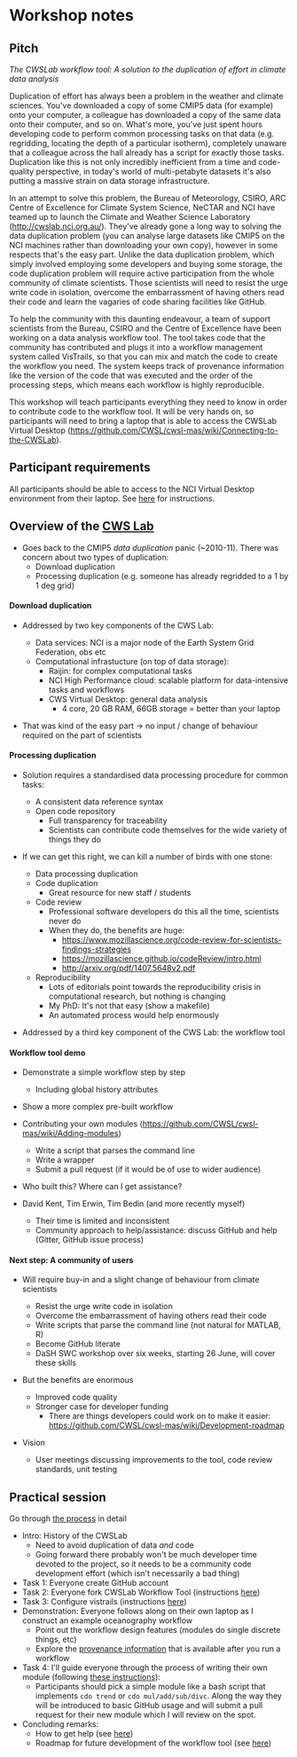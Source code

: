 # Workshop notes

## Pitch

*The CWSLab workflow tool: A solution to the duplication of effort in climate data analysis*

Duplication of effort has always been a problem in the weather and climate sciences. 
You've downloaded a copy of some CMIP5 data (for example) onto your computer, 
a colleague has downloaded a copy of the same data onto their computer, and so on. 
What's more, 
you've just spent hours developing code to perform common processing tasks on that data 
(e.g. regridding, locating the depth of a particular isotherm), 
completely unaware that a colleague across the hall already has a script for exactly those tasks. 
Duplication like this is not only incredibly inefficient from a time and code-quality perspective, 
in today's world of multi-petabyte datasets it's also putting a massive strain on data storage infrastructure.

In an attempt to solve this problem, 
the Bureau of Meteorology, CSIRO, ARC Centre of Excellence for Climate System Science, NeCTAR and NCI 
have teamed up to launch the Climate and Weather Science Laboratory (http://cwslab.nci.org.au/). 
They've already gone a long way to solving the data duplication problem 
(you can analyse large datasets like CMIP5 on the NCI machines rather than downloading your own copy), 
however in some respects that's the easy part. 
Unlike the data duplication problem,
which simply involved employing some developers and buying some storage, 
the code duplication problem will require active participation from the whole community of climate scientists.
Those scientists will need to resist the urge write code in isolation, 
overcome the embarrassment of having others read their code 
and learn the vagaries of code sharing facilities like GitHub.

To help the community with this daunting endeavour, 
a team of support scientists from the Bureau, CSIRO and the Centre of Excellence 
have been working on a data analysis workflow tool. 
The tool takes code that the community has contributed 
and plugs it into a workflow management system called VisTrails, 
so that you can mix and match the code to create the workflow you need. 
The system keeps track of provenance information 
like the version of the code that was executed and the order of the processing steps, 
which means each workflow is highly reproducible.

This workshop will teach participants everything they need to know 
in order to contribute code to the workflow tool. 
It will be very hands on, 
so participants will need to bring a laptop that is able to access the CWSLab Virtual Desktop 
(https://github.com/CWSL/cwsl-mas/wiki/Connecting-to-the-CWSLab).
 

## Participant requirements

All participants should be able to access to the NCI Virtual Desktop environment from their laptop. 
See [here](https://github.com/CWSL/cwsl-mas/wiki/Connecting-to-the-CWSLab) for instructions.


## Overview of the [CWS Lab](http://cwslab.nci.org.au/)

* Goes back to the CMIP5 *data duplication* panic (~2010-11). There was concern about
  two types of duplication:
  * Download duplication
  * Processing duplication (e.g. someone has already regridded to a 1 by 1 deg grid)

#### Download duplication

* Addressed by two key components of the CWS Lab:
  * Data services: NCI is a major node of the Earth System Grid Federation, obs etc
  * Computational infrastucture (on top of data storage):
    * Raijin: for complex computational tasks
    * NCI High Performance cloud: scalable platform for data-intensive tasks and workflows
    * CWS Virtual Desktop: general data analysis
      * 4 core, 20 GB RAM, 66GB storage = better than your laptop

* That was kind of the easy part -> no input / change of behaviour required on the part of scientists

#### Processing duplication

* Solution requires a standardised data processing procedure for common tasks:
  * A consistent data reference syntax
  * Open code repository 
    * Full transparency for traceability 
    * Scientists can contribute code themselves for the wide variety of things they do 

* If we can get this right, we can kill a number of birds with one stone:
  * Data processing duplication
  * Code duplication
    * Great resource for new staff / students
  * Code review
    * Professional software developers do this all the time, scientists never do
    * When they do, the benefits are huge: 
      * https://www.mozillascience.org/code-review-for-scientists-findings-strategies
      * https://mozillascience.github.io/codeReview/intro.html
      * http://arxiv.org/pdf/1407.5648v2.pdf
  * Reproducibility 
    * Lots of editorials point towards the reproducibility crisis in computational research,
      but nothing is changing
    * My PhD: It's not that easy (show a makefile)
    * An automated process would help enormously

* Addressed by a third key component of the CWS Lab: the workflow tool

#### Workflow tool demo

* Demonstrate a simple workflow step by step
  * Including global history attributes
* Show a more complex pre-built workflow
* Contributing your own modules (https://github.com/CWSL/cwsl-mas/wiki/Adding-modules)
  * Write a script that parses the command line
  * Write a wrapper
  * Submit a pull request (if it would be of use to wider audience) 

* Who built this? Where can I get assistance?
 * David Kent, Tim Erwin, Tim Bedin (and more recently myself)
   * Their time is limited and inconsistent
   * Community approach to help/assistance: discuss GitHub and help (Gitter, GitHub issue process)


#### Next step: A community of users

* Will require buy-in and a slight change of behaviour from climate scientists
  * Resist the urge write code in isolation
  * Overcome the embarrassment of having others read their code 
  * Write scripts that parse the command line (not natural for MATLAB, R)
  * Become GitHub literate
  * DaSH SWC workshop over six weeks, starting 26 June, will cover these skills 

* But the benefits are enormous
  * Improved code quality 
  * Stronger case for developer funding
    * There are things developers could work on to make it easier: https://github.com/CWSL/cwsl-mas/wiki/Development-roadmap

* Vision
  * User meetings discussing improvements to the tool, code review standards, 
    unit testing

## Practical session

Go through [the process](https://github.com/CWSL/cwsl-mas/wiki/Adding-modules) in detail

* Intro: History of the CWSLab 
  * Need to avoid duplication of data *and* code
  * Going forward there probably won't be much developer time devoted to the project, so it needs to be a community code development effort (which isn't necessarily a bad thing)
* Task 1: Everyone create GitHub account
* Task 2: Everyone fork CWSLab Workflow Tool (instructions [here](https://github.com/CWSL/cwsl-mas/wiki/Installation))
* Task 3: Configure vistrails (instructions [here](https://github.com/CWSL/cwsl-mas/wiki/Configuration))
* Demonstration: Everyone follows along on their own laptop as I construct an example oceanography workflow
  * Point out the workflow design features (modules do single discrete things, etc)
  * Explore the [provenance information](https://github.com/CWSL/cwsl-mas/wiki/Metadata) that is available after you run a workflow
* Task 4: I'll guide everyone through the process of writing their own module (following [these instructions](https://github.com/CWSL/cwsl-mas/wiki/Adding-modules)):
  * Participants should pick a simple module like a bash script that implements `cdo trend` or `cdo mul/add/sub/divc`. Along the way they will be introduced to basic GitHub usage and will submit a pull request for their new module which I will review on the spot.
* Concluding remarks:
  * How to get help (see [here](https://github.com/CWSL/cwsl-mas/wiki/Getting-help))
  * Roadmap for future development of the workflow tool (see [here](https://github.com/CWSL/cwsl-mas/wiki/Development-roadmap))

